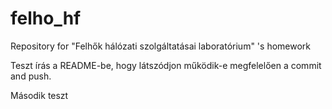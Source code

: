 # felho_hf
Repository for "Felhők hálózati szolgáltatásai laboratórium" 's homework

Teszt írás a README-be, hogy látszódjon működik-e megfelelően a commit and push.


Második teszt
